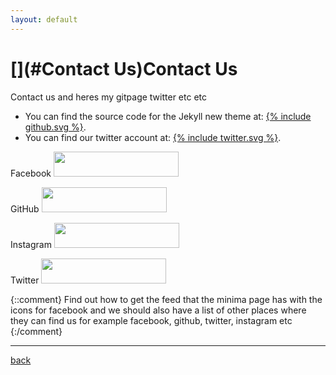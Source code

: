 ```yaml
---
layout: default
---
```


# [](#Contact Us)Contact Us

Contact us and heres my gitpage twitter etc etc

* You can find the source code for the Jekyll new theme at: [{% include github.svg %}](https://github.com/HelloBeastie).
* You can find our twitter account at: [{% include twitter.svg %}](https://twitter.com/rikileehartwell).

Facebook
 <img src="https://cdn.rawgit.com/HelloBeastie/HelloBeastie.github.io/master/_includes/facebook.svg"  width="200" height="40">

GitHub
 <img src="https://cdn.rawgit.com/HelloBeastie/HelloBeastie.github.io/master/_includes/github.svg"  width="200" height="40">

Instagram
 <img src="https://cdn.rawgit.com/HelloBeastie/HelloBeastie.github.io/master/_includes/instagram.svg"  width="200" height="40">
 
Twitter
 <img src="https://cdn.rawgit.com/HelloBeastie/HelloBeastie.github.io/master/_includes/twitter.svg"  width="200" height="40">
 
{::comment}
Find out how to get the feed that the minima page has with the icons for facebook and we should also have a list of other places where they can find us
for example facebook, github, twitter, instagram etc
{:/comment}

* * *
[back](./)
